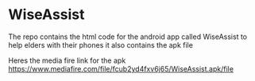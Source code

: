 # WiseAssist
The repo contains the html code for the android app called WiseAssist to help elders with their phones it also contains the apk file 

Heres the media fire link for the apk
https://www.mediafire.com/file/fcub2yd4fxv6j65/WiseAssist.apk/file
